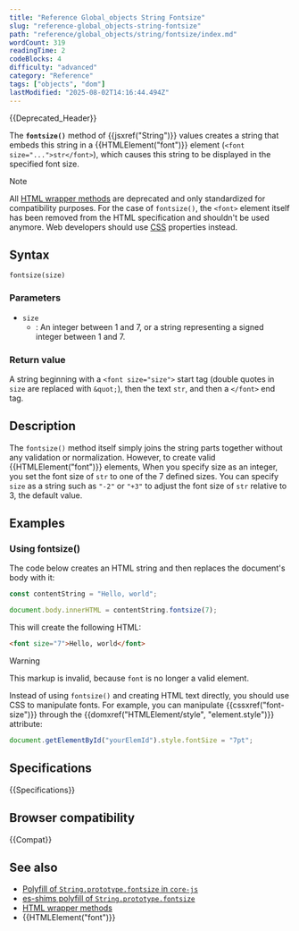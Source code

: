 ```yaml
---
title: "Reference Global_objects String Fontsize"
slug: "reference-global_objects-string-fontsize"
path: "reference/global_objects/string/fontsize/index.md"
wordCount: 319
readingTime: 2
codeBlocks: 4
difficulty: "advanced"
category: "Reference"
tags: ["objects", "dom"]
lastModified: "2025-08-02T14:16:44.494Z"
---
```



{{Deprecated_Header}}

The **`fontsize()`** method of {{jsxref("String")}} values creates a string that embeds this string in a {{HTMLElement("font")}} element (`<font size="...">str</font>`), which causes this string to be displayed in the specified font size.

> [!NOTE]
> All [HTML wrapper methods](/en-US/docs/Web/JavaScript/Reference/Global_Objects/String#html_wrapper_methods) are deprecated and only standardized for compatibility purposes. For the case of `fontsize()`, the `<font>` element itself has been removed from the HTML specification and shouldn't be used anymore. Web developers should use [CSS](/en-US/docs/Web/CSS) properties instead.

## Syntax

```js-nolint
fontsize(size)
```

### Parameters

- `size`
  - : An integer between 1 and 7, or a string representing a signed integer between 1 and 7.

### Return value

A string beginning with a `<font size="size">` start tag (double quotes in `size` are replaced with `&quot;`), then the text `str`, and then a `</font>` end tag.

## Description

The `fontsize()` method itself simply joins the string parts together without any validation or normalization. However, to create valid {{HTMLElement("font")}} elements, When you specify size as an integer, you set the font size of `str` to one of the 7 defined sizes. You can specify `size` as a string such as `"-2"` or `"+3"` to adjust the font size of `str` relative to 3, the default value.

## Examples

### Using fontsize()

The code below creates an HTML string and then replaces the document's body with it:

```js
const contentString = "Hello, world";

document.body.innerHTML = contentString.fontsize(7);
```

This will create the following HTML:

```html
<font size="7">Hello, world</font>
```

> [!WARNING]
> This markup is invalid, because `font` is no longer a valid element.

Instead of using `fontsize()` and creating HTML text directly, you should use CSS to manipulate fonts. For example, you can manipulate {{cssxref("font-size")}} through the {{domxref("HTMLElement/style", "element.style")}} attribute:

```js
document.getElementById("yourElemId").style.fontSize = "7pt";
```

## Specifications

{{Specifications}}

## Browser compatibility

{{Compat}}

## See also

- [Polyfill of `String.prototype.fontsize` in `core-js`](https://github.com/zloirock/core-js#ecmascript-string-and-regexp)
- [es-shims polyfill of `String.prototype.fontsize`](https://www.npmjs.com/package/es-string-html-methods)
- [HTML wrapper methods](/en-US/docs/Web/JavaScript/Reference/Global_Objects/String#html_wrapper_methods)
- {{HTMLElement("font")}}
